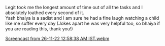 Legit took me the longest amount of time out of all the tasks and I absolutely loathed every second of it.  
Yash bhaiya is a sadist and I am sure he had a fine laugh watching a child like me suffer every day (Jokes apart he was very helpful too, so bhaiya if you are reading this, thank you!)

[Screencast from 26-11-22 12:58:38 AM IST.webm](https://user-images.githubusercontent.com/112589278/204045104-51807b2f-6ee9-4386-8d31-17cc504e0f1e.webm)


